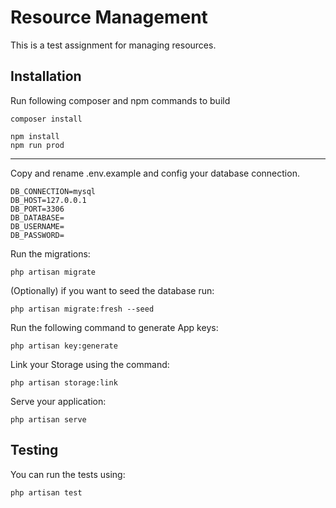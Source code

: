 # Resource Management

This is a test assignment for managing resources.

## Installation

Run following composer and npm commands to build
```
composer install
```
```
npm install
npm run prod
```
---

Copy and rename .env.example and config your database connection.
```
DB_CONNECTION=mysql
DB_HOST=127.0.0.1
DB_PORT=3306
DB_DATABASE=
DB_USERNAME=
DB_PASSWORD=
```
Run the migrations:
 ```
php artisan migrate
 ```

(Optionally) if you want to seed the database run:
 ```
php artisan migrate:fresh --seed
 ```

Run the following command to generate App keys:
 ```
php artisan key:generate
 ```

Link your Storage using the command:
 ```
php artisan storage:link
```
Serve your application:
```
php artisan serve
```
## Testing
You can run the tests using:
```
php artisan test
```
